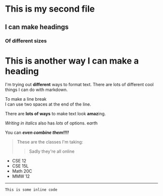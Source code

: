 # This is my second file

## I can make headings

### Of different sizes

This is another way I can make a heading
============

I'm trying out **different** ways to format text. There are lots of different cool things I can do with markdown.

To make a line break  
I can use two spaces at the end of the line.

There are __lots of ways__ to make text look **amaz**ing.

*Writing in italics* also has _lots_ of options. e*art*h

You can ***even combine them!!!!***

>These are the classes I'm taking:
>>Sadly they're all online 
* CSE 12
* CSE 15L
* Math 20C
* MMW 12

---
`This is some inline code`
